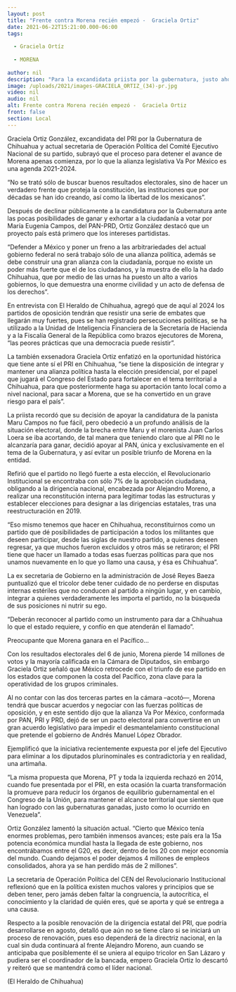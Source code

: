 ```yaml
---
layout: post
title: "Frente contra Morena recién empezó -  Graciela Ortiz"
date: 2021-06-22T15:21:00.000-06:00
tags:
  
  - Graciela Ortíz
  
  - MORENA
  
author: nil
description: "Para la excandidata priista por la gubernatura, justo ahora debe empezar a construirse una cruzada entre partidos y ciudadanía de cara al 2024"
image: /uploads/2021/images-GRACIELA_ORTIZ_(34)-pr.jpg
video: nil
audio: nil
alt: Frente contra Morena recién empezó -  Graciela Ortiz
front: false
section: Local
---
```


Graciela Ortiz González, excandidata del PRI por la Gubernatura de Chihuahua y actual secretaria de Operación Política del Comité Ejecutivo Nacional de su partido, subrayó que el proceso para detener el avance de Morena apenas comienza, por lo que la alianza legislativa Va Por México es una agenda 2021-2024.

“No se trató sólo de buscar buenos resultados electorales, sino de hacer un verdadero frente que proteja la constitución, las instituciones que por décadas se han ido creando, así como la libertad de los mexicanos”.

Después de declinar públicamente a la candidatura por la Gubernatura ante las pocas posibilidades de ganar y exhortar a la ciudadanía a votar por María Eugenia Campos, del PAN-PRD, Ortiz González destacó que un proyecto país está primero que los intereses partidistas.

“Defender a México y poner un freno a las arbitrariedades del actual gobierno federal no será trabajo sólo de una alianza política, además se debe construir una gran alianza con la ciudadanía, porque no existe un poder más fuerte que el de los ciudadanos, y la muestra de ello la ha dado Chihuahua, que por medio de las urnas ha puesto un alto a varios gobiernos, lo que demuestra una enorme civilidad y un acto de defensa de los derechos”.

En entrevista con El Heraldo de Chihuahua, agregó que de aquí al 2024 los partidos de oposición tendrán que resistir una serie de embates que llegarán muy fuertes, pues se han registrado persecuciones políticas, se ha utilizado a la Unidad de Inteligencia Financiera de la Secretaría de Hacienda y a la Fiscalía General de la República como brazos ejecutores de Morena, “las peores prácticas que una democracia puede resistir”.

La también exsenadora Graciela Ortiz enfatizó en la oportunidad histórica que tiene ante sí el PRI en Chihuahua, “se tiene la disposición de integrar y mantener una alianza política hasta la elección presidencial, por el papel que jugará el Congreso del Estado para fortalecer en el tema territorial a Chihuahua, para que posteriormente haga su aportación tanto local como a nivel nacional, para sacar a Morena, que se ha convertido en un grave riesgo para el país”.

La priista recordó que su decisión de apoyar la candidatura de la panista Maru Campos no fue fácil, pero obedeció a un profundo análisis de la situación electoral, donde la brecha entre Maru y el morenista Juan Carlos Loera se iba acortando, de tal manera que teniendo claro que al PRI no le alcanzaría para ganar, decidió apoyar al PAN, única y exclusivamente en el tema de la Gubernatura, y así evitar un posible triunfo de Morena en la entidad.

Refirió que el partido no llegó fuerte a esta elección, el Revolucionario Institucional se encontraba con sólo 7% de la aprobación ciudadana, obligando a la dirigencia nacional, encabezada por Alejandro Moreno, a realizar una reconstitución interna para legitimar todas las estructuras y establecer elecciones para designar a las dirigencias estatales, tras una reestructuración en 2019.

“Eso mismo tenemos que hacer en Chihuahua, reconstituirnos como un partido que dé posibilidades de participación a todos los militantes que deseen participar, desde las siglas de nuestro partido, a quienes deseen regresar, ya que muchos fueron excluidos y otros más se retiraron; el PRI tiene que hacer un llamado a todas esas fuerzas políticas para que nos unamos nuevamente en lo que yo llamo una causa, y ésa es Chihuahua”.

La ex secretaria de Gobierno en la administración de José Reyes Baeza puntualizó que el tricolor debe tener cuidado de no perderse en disputas internas estériles que no conducen al partido a ningún lugar, y en cambio, integrar a quienes verdaderamente les importa el partido, no la búsqueda de sus posiciones ni nutrir su ego.

“Deberán reconocer al partido como un instrumento para dar a Chihuahua lo que el estado requiere, y confío en que atenderán el llamado”.

Preocupante que Morena ganara en el Pacífico…

Con los resultados electorales del 6 de junio, Morena pierde 14 millones de votos y la mayoría calificada en la Cámara de Diputados, sin embargo Graciela Ortiz señaló que México retrocede con el triunfo de ese partido en los estados que componen la costa del Pacífico, zona clave para la operatividad de los grupos criminales.

Al no contar con las dos terceras partes en la cámara –acotó—, Morena tendrá que buscar acuerdos y negociar con las fuerzas políticas de oposición, y en este sentido dijo que la alianza Va Por México, conformada por PAN, PRI y PRD, dejó de ser un pacto electoral para convertirse en un gran acuerdo legislativo para impedir el desmantelamiento constitucional que pretende el gobierno de Andrés Manuel López Obrador.

Ejemplificó que la iniciativa recientemente expuesta por el jefe del Ejecutivo para eliminar a los diputados plurinominales es contradictoria y en realidad, una artimaña.

“La misma propuesta que Morena, PT y toda la izquierda rechazó en 2014, cuando fue presentada por el PRI, en esta ocasión la cuarta transformación la promueve para reducir los órganos de equilibrio gubernamental en el Congreso de la Unión, para mantener el alcance territorial que sienten que han logrado con las gubernaturas ganadas, justo como lo ocurrido en Venezuela”.

Ortiz González lamentó la situación actual. “Cierto que México tenía enormes problemas, pero también inmensos avances; este país era la 15a potencia económica mundial hasta la llegada de este gobierno, nos encontrábamos entre el G20, es decir, dentro de los 20 con mejor economía del mundo. Cuando dejamos el poder dejamos 4 millones de empleos consolidados, ahora ya se han perdido más de 2 millones”.

La secretaria de Operación Política del CEN del Revolucionario Institucional reflexionó que en la política existen muchos valores y principios que se deben tener, pero jamás deben faltar la congruencia, la autocrítica, el conocimiento y la claridad de quién eres, qué se aporta y qué se entrega a una causa.

Respecto a la posible renovación de la dirigencia estatal del PRI, que podría desarrollarse en agosto, detalló que aún no se tiene claro si se iniciará un proceso de renovación, pues eso dependerá de la directriz nacional, en la cual sin duda continuará al frente Alejandro Moreno, aun cuando se anticipaba que posiblemente él se uniera al equipo tricolor en San Lázaro y pudiera ser el coordinador de la bancada, empero Graciela Ortiz lo descartó y reiteró que se mantendrá como el líder nacional.

(El Heraldo de Chihuahua)